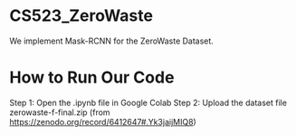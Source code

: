 # CS523_ZeroWaste

We implement Mask-RCNN for the ZeroWaste Dataset.

# How to Run Our Code

Step 1: Open the .ipynb file in Google Colab
Step 2: Upload the dataset file zerowaste-f-final.zip (from https://zenodo.org/record/6412647#.Yk3jaijMIQ8)
